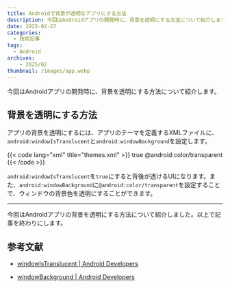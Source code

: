 ```yaml
---
title: Androidで背景が透明なアプリにする方法
description: 今回はAndroidアプリの開発時に、背景を透明にする方法について紹介します。
date: 2025-02-27
categories: 
  - 技術記事
tags: 
  - Android
archives:
    - 2025/02
thumbnail: /images/app.webp
---
```


今回はAndroidアプリの開発時に、背景を透明にする方法について紹介します。

<!--more-->

## 背景を透明にする方法

アプリの背景を透明にするには、アプリのテーマを定義するXMLファイルに、`android:windowIsTranslucent`と`android:windowBackground`を設定します。

{{< code lang="xml" title="themes.xml" >}}
<item name="android:windowIsTranslucent">true</item>
<item name="android:windowBackground">@android:color/transparent</item>
{{< /code >}}

`android:windowIsTranslucent`を`true`にすると背後が透けるUIになります。また、`android:windowBackground`に`@android:color/transparent`を設定することで、ウィンドウの背景色を透明にすることができます。

* * *

今回はAndroidアプリの背景を透明にする方法について紹介しました。以上で記事を終わりにします。

## 参考文献

* [windowIsTranslucent | Android Developers](https://developer.android.com/reference/android/R.attr#windowIsTranslucent)

* [windowBackground  | Android Developers](https://developer.android.com/reference/android/R.attr#windowBackground)
